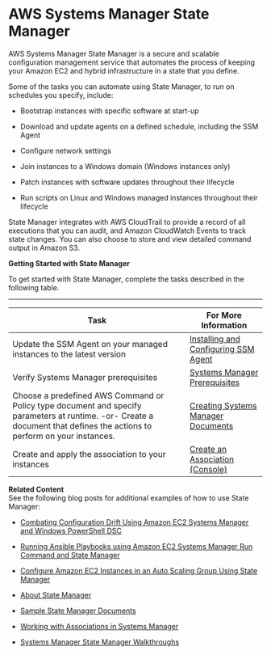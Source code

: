 # AWS Systems Manager State Manager<a name="systems-manager-state"></a>

AWS Systems Manager State Manager is a secure and scalable configuration management service that automates the process of keeping your Amazon EC2 and hybrid infrastructure in a state that you define\.

Some of the tasks you can automate using State Manager, to run on schedules you specify, include:

+ Bootstrap instances with specific software at start\-up

+ Download and update agents on a defined schedule, including the SSM Agent

+ Configure network settings

+ Join instances to a Windows domain \(Windows instances only\)

+ Patch instances with software updates throughout their lifecycle

+ Run scripts on Linux and Windows managed instances throughout their lifecycle

State Manager integrates with AWS CloudTrail to provide a record of all executions that you can audit, and Amazon CloudWatch Events to track state changes\. You can also choose to store and view detailed command output in Amazon S3\.

**Getting Started with State Manager**

To get started with State Manager, complete the tasks described in the following table\.


****  

| Task | For More Information | 
| --- | --- | 
|  Update the SSM Agent on your managed instances to the latest version  |  [Installing and Configuring SSM Agent](ssm-agent.md)  | 
|  Verify Systems Manager prerequisites  |  [Systems Manager Prerequisites](systems-manager-setting-up.md#systems-manager-prereqs)  | 
|  Choose a predefined AWS Command or Policy type document and specify parameters at runtime\. \-or\- Create a document that defines the actions to perform on your instances\.  |  [Creating Systems Manager Documents](create-ssm-doc.md)  | 
|  Create and apply the association to your instances  |  [Create an Association \(Console\)](sysman-state-assoc.md)  | 

**Related Content**  
See the following blog posts for additional examples of how to use State Manager:

+ [Combating Configuration Drift Using Amazon EC2 Systems Manager and Windows PowerShell DSC](https://aws.amazon.com/blogs/mt/combating-configuration-drift-using-amazon-ec2-systems-manager-and-windows-powershell-dsc/)

+ [Running Ansible Playbooks using Amazon EC2 Systems Manager Run Command and State Manager](https://aws.amazon.com/blogs/mt/running-ansible-playbooks-using-ec2-systems-manager-run-command-and-state-manager/)

+ [Configure Amazon EC2 Instances in an Auto Scaling Group Using State Manager](https://aws.amazon.com/blogs/mt/configure-amazon-ec2-instances-in-an-auto-scaling-group-using-state-manager/)


+ [About State Manager](sysman-state-about.md)
+ [Sample State Manager Documents](sysman-state-sampledocs.md)
+ [Working with Associations in Systems Manager](systems-manager-associations.md)
+ [Systems Manager State Manager Walkthroughs](sysman-state-walk.md)